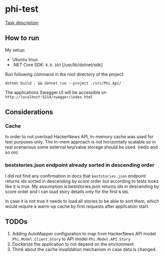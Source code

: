 # phi-test

[Task description](https://github.com/supby/phi-test/blob/main/doc/task.pdf)


## How to run

My setup:
- Ubuntu linux
- .NET Core SDK: `8.0.103` [/usr/lib/dotnet/sdk]

Run following command in the root directory of the project:
```
dotnet build . && dotnet run --project ./src/Phi.Api/
```

The applications Swagger UI will be accessible on `http://localhost:5214/swagger/index.html`

## Considerations

### Cache

In order to not overload HackerNews API, In-memory cache was used for test purposes only. The In-mem approach is not horizontally scalable so in real scenarious some external key/value storage should be used. (redis and so on)

### beststories.json endpoint already sorted in descending order

I did not find any confirmation in docs that `beststories.json` endpoint returns ids sorted in descending by score order but according to tests looks like it is true. My assumption is beststories.json returns ids in descending by score order and I can load story details only for the first `N` ids.

In case it is not true it needs to load all stories to be able to sort them, which would require a warm-up cache by first requests after application start.
    

## TODOs

1. Adding AutoMapper configuration to map from HackerNews API model `Phi.Model.Client.Story` to API model `Phi.Model.API.Story`
2. Dockerize the application to not depend on the environment.
3. Think about the cache invalidation mechanism in case data is changed.  

